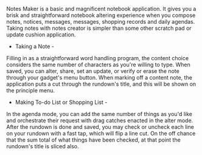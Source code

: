Notes Maker is a basic and magnificent notebook application. It gives you a brisk and straightforward notebook altering experience when you compose notes, notices, messages, messages, shopping records and daily agendas. Taking notes with notes creator is simpler than some other scratch pad or update cushion application. 

- Taking a Note - 

Filling in as a straightforward word handling program, the content choice considers the same number of characters as you're willing to type. When saved, you can alter, share, set an update, or verify or erase the note through your gadget's menu button. When marking off a content note, the application puts a cut through the rundown's title, and this will be shown on the principle menu. 

- Making To-do List or Shopping List - 

In the agenda mode, you can add the same number of things as you'd like and orchestrate their request with drag catches enacted in the alter mode. After the rundown is done and saved, you may check or uncheck each line on your rundown with a fast tap, which will flip a line cut. On the off chance that the sum total of what things have been checked, at that point the rundown's title is sliced also.
